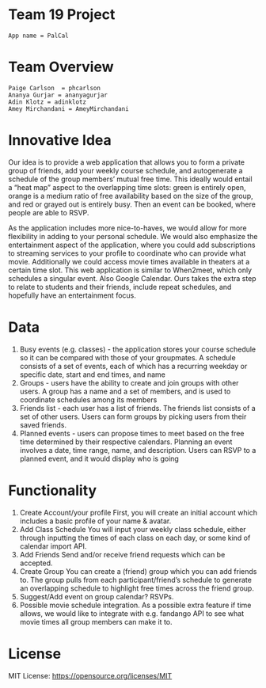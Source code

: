 # Team 19 Project
    App name = PalCal
    
# Team Overview
	Paige Carlson  = phcarlson
	Ananya Gurjar = ananyagurjar
	Adin Klotz = adinklotz
	Amey Mirchandani = AmeyMirchandani 
  
# Innovative Idea
Our idea is to provide a web application that allows you to form a private group of friends, add your weekly course schedule, and autogenerate a schedule of the group members’ mutual free time. This ideally would entail a “heat map” aspect to the overlapping time slots: green is entirely open, orange is a medium ratio of free availability based on the size of the group, and red or grayed out is entirely busy. Then an event can be booked, where people are able to RSVP. 

As the application includes more nice-to-haves, we would allow for more flexibility in adding to your personal schedule. We would also emphasize the entertainment aspect of the application, where you could add subscriptions to streaming services to your profile to coordinate who can provide what movie. Additionally we could access movie times available in theaters at a certain time slot. This web application is similar to When2meet, which only schedules a singular event. Also Google Calendar. Ours takes the extra step to relate to students and their friends, include repeat schedules, and hopefully have an entertainment focus. 

# Data
1. Busy events (e.g. classes) - the application stores your course schedule so it can be compared with those of your groupmates. A schedule consists of a set of events, each of which has a recurring weekday or specific date, start and end times, and name
2. Groups - users have the ability to create and join groups with other users. A group has a name and a set of members, and is used to coordinate schedules among its members
3. Friends list - each user has a list of friends. The friends list consists of a set of other users. Users can form groups by picking users from their saved friends.
4. Planned events - users can propose times to meet based on the free time determined by their respective calendars. Planning an event involves a date, time range, name, and description. Users can RSVP to a planned event, and it would display who is going

# Functionality
1. Create Account/your profile
	First, you will create an initial account which includes a basic profile of your name & avatar.
2. Add Class Schedule
	You will input your weekly class schedule, either through inputting the times of each class on each day, or some kind of calendar import API.
3. Add Friends
	Send and/or receive friend requests which can be accepted.
4. Create Group
	You can create a (friend) group which you can add friends to.
	The group pulls from each participant/friend’s schedule to generate an overlapping schedule to highlight free times across the friend group.
5. Suggest/Add event on group calendar?
	RSVPs.
6. Possible movie schedule integration.
	As a possible extra feature if time allows, we would like to integrate with e.g. fandango API to see what movie times all group members can make it to.

# License
MIT License: https://opensource.org/licenses/MIT